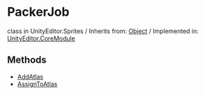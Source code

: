 # PackerJob
class in UnityEditor.Sprites
 / Inherits from: <a href="https://docs.unity3d.com/6000.2/Documentation/ScriptReference/Object.html">Object</a> / Implemented in: <a href="https://docs.unity3d.com/6000.2/Documentation/ScriptReference/UnityEditor.CoreModule.html">UnityEditor.CoreModule</a>

## Methods
- <a href="https://docs.unity3d.com/6000.2/Documentation/ScriptReference/PackerJob.AddAtlas.html">AddAtlas</a>
- <a href="https://docs.unity3d.com/6000.2/Documentation/ScriptReference/PackerJob.AssignToAtlas.html">AssignToAtlas</a>
